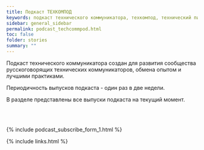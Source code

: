 ```yaml
---
title: Подкаст ТЕХКОМПОД
keywords: подкаст технического коммуникатора, техкомпод, технический писатель, разработка техдокументации, блог технического писателя
sidebar: general_sidebar
permalink: podcast_techcommpod.html
toc: false
folder: stories
summary: ""
---
```


Подкаст технического коммуникатора создан для развития сообщества русскоговорящих технических коммуникаторов, обмена опытом и лучшими практиками. 

Периодичность выпусков подкаста - один раз в две недели.

В разделе представлены все выпуски подкаста на текущий момент.

<br>

<div id='buzzsprout-large-player'></div><script type='text/javascript' charset='utf-8' src='https://www.buzzsprout.com/2126226.js?artist=&container_id=buzzsprout-large-player&player=large'></script>

<br>

{% include podcast_subscribe_form_1.html %}

{% include links.html %}
